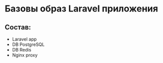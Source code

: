 <h1>Базовы образ Laravel приложения</h1>

<h2>Состав:</h2>
<ul>
<li>Laravel app</li>
<li>DB PostgreSQL</li>
<li>DB Redis</li>
<li>Nginx proxy</li>
</ul>
